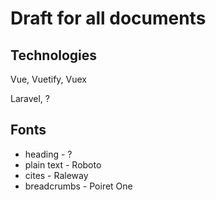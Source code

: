 # Draft for all documents

## Technologies

Vue, Vuetify, Vuex

Laravel, ?

## Fonts

- heading - ?
- plain text - Roboto
- cites - Raleway
- breadcrumbs - Poiret One